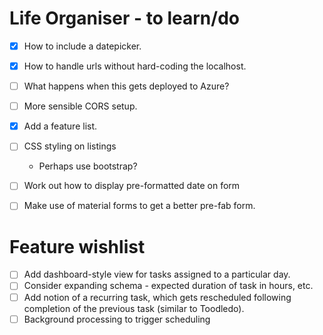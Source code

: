 # Life Organiser - to learn/do

- [X] How to include a datepicker.
- [X] How to handle urls without hard-coding the localhost.
- [ ] What happens when this gets deployed to Azure?
- [ ] More sensible CORS setup.
- [X] Add a feature list.
- [ ] CSS styling on listings
	- Perhaps use bootstrap?
- [ ] Work out how to display pre-formatted date on form
- [ ] Make use of material forms to get a better pre-fab form.


# Feature wishlist

- [ ] Add dashboard-style view for tasks assigned to a particular day.
- [ ] Consider expanding schema - expected duration of task in hours, etc.
- [ ] Add notion of a recurring task, which gets rescheduled following completion of the previous task (similar to Toodledo).
- [ ] Background processing to trigger scheduling
